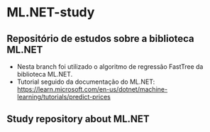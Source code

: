 # ML.NET-study
## Repositório de estudos sobre a biblioteca ML.NET
- Nesta branch foi utilizado o algoritmo de regressão FastTree da biblioteca ML.NET.
- Tutorial seguido da documentação do ML.NET: https://learn.microsoft.com/en-us/dotnet/machine-learning/tutorials/predict-prices
## Study repository about ML.NET
